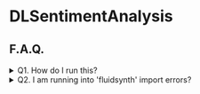 # DLSentimentAnalysis

## F.A.Q.

<details>
  <summary>Q1. How do I run this?</summary>
  Install required large files:

  - [EMOPIA Transformer Checkpoint](https://drive.google.com/file/d/19Seq18b2JNzOamEQMG1uarKjj27HJkHu/view)
    - Unzip 'loss_25_params.pt' into '/models/' at the same depth as the LSTM .pth.
  - [EMOPIA Dictionary](https://drive.google.com/file/d/17dKUf33ZsDbHC5Z6rkQclge3ppDTVCMP/view)
    - Unzip files into '/data/emopia/co-representation'
   
  Install required packages; there is no 'requirements.txt'. Some unexpected packages are:
  - `pip install gdown`
  - `pip install pytorch-fast-transformers`
  - `pip install numpy==1.26.4` (if your current version is >v2.0.0
</details>

<details>
  <summary>Q2. I am running into 'fluidsynth' import errors? </summary>
  The currently recognized pypi package for `pip install fluidsynth` is **not** the correct fluidsynth package.

  For some reason it is an abandoned v0.2 package from 2012. While `pip install pyfluidsynth` is correct and updated, it does not create the bin file that fluidsynth requires.

  Instead, use Chocolatey ([install instructions here](https://chocolatey.org/install)) and run `choco install fluidsynth`. This is according to fluidsynth's actual installation instructions found on [their website](https://www.fluidsynth.org/download/)
</details>
